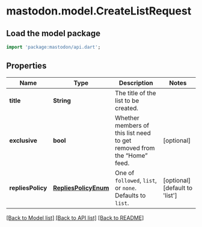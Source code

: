# mastodon.model.CreateListRequest

## Load the model package
```dart
import 'package:mastodon/api.dart';
```

## Properties
Name | Type | Description | Notes
------------ | ------------- | ------------- | -------------
**title** | **String** | The title of the list to be created. | 
**exclusive** | **bool** | Whether members of this list need to get removed from the “Home” feed. | [optional] 
**repliesPolicy** | [**RepliesPolicyEnum**](RepliesPolicyEnum.md) | One of `followed`, `list`, or `none`. Defaults to `list`. | [optional] [default to 'list']

[[Back to Model list]](../README.md#documentation-for-models) [[Back to API list]](../README.md#documentation-for-api-endpoints) [[Back to README]](../README.md)


